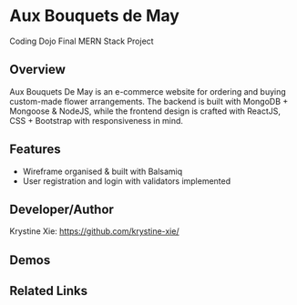 # Aux Bouquets de May
Coding Dojo Final MERN Stack Project

## Overview
  Aux Bouquets De May is an e-commerce website for ordering and buying custom-made flower arrangements. The backend is built with MongoDB + Mongoose & NodeJS, while the frontend design is crafted with ReactJS, CSS + Bootstrap with responsiveness in mind.
  
## Features
  * Wireframe organised & built with Balsamiq 
  * User registration and login with validators implemented

## Developer/Author
Krystine Xie: https://github.com/krystine-xie/

## Demos

## Related Links

